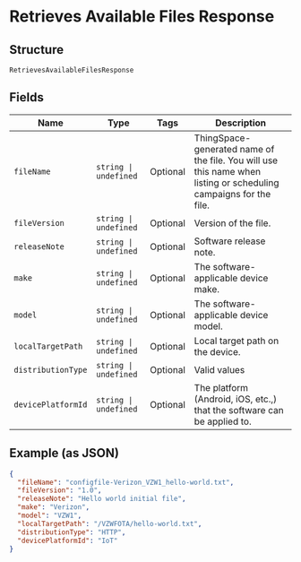 
# Retrieves Available Files Response

## Structure

`RetrievesAvailableFilesResponse`

## Fields

| Name | Type | Tags | Description |
|  --- | --- | --- | --- |
| `fileName` | `string \| undefined` | Optional | ThingSpace-generated name of the file. You will use this name when listing or scheduling campaigns for the file. |
| `fileVersion` | `string \| undefined` | Optional | Version of the file. |
| `releaseNote` | `string \| undefined` | Optional | Software release note. |
| `make` | `string \| undefined` | Optional | The software-applicable device make. |
| `model` | `string \| undefined` | Optional | The software-applicable device model. |
| `localTargetPath` | `string \| undefined` | Optional | Local target path on the device. |
| `distributionType` | `string \| undefined` | Optional | Valid values |
| `devicePlatformId` | `string \| undefined` | Optional | The platform (Android, iOS, etc.,) that the software can be applied to. |

## Example (as JSON)

```json
{
  "fileName": "configfile-Verizon_VZW1_hello-world.txt",
  "fileVersion": "1.0",
  "releaseNote": "Hello world initial file",
  "make": "Verizon",
  "model": "VZW1",
  "localTargetPath": "/VZWFOTA/hello-world.txt",
  "distributionType": "HTTP",
  "devicePlatformId": "IoT"
}
```

